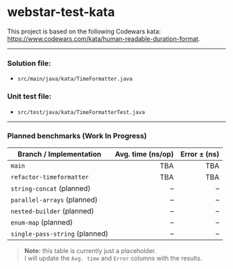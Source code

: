 # webstar-test-kata

This project is based on the following Codewars kata: https://www.codewars.com/kata/human-readable-duration-format.

---

### Solution file: 
- `src/main/java/kata/TimeFormatter.java`
  
### Unit test file:
- `src/test/java/kata/TimeFormatterTest.java`

---

### Planned benchmarks (Work In Progress)

| Branch / Implementation | Avg. time (ns/op) | Error ± (ns) |
|-------------------------|------------------:|-------------:|
| `main`          | TBA              | TBA          |
| `refactor-timeformatter`          | TBA              | TBA          |
| `string-concat` (planned)             | –                | –            |
| `parallel-arrays` (planned)    | –                | –            |
| `nested-builder`  (planned)          | –                | –            |
| `enum-map` (planned)        | –                | –            |
| `single-pass-string` (planned)           | –                | –            |

> **Note:** this table is currently just a placeholder.  
> I will update the `Avg. time` and `Error` columns with the results.
